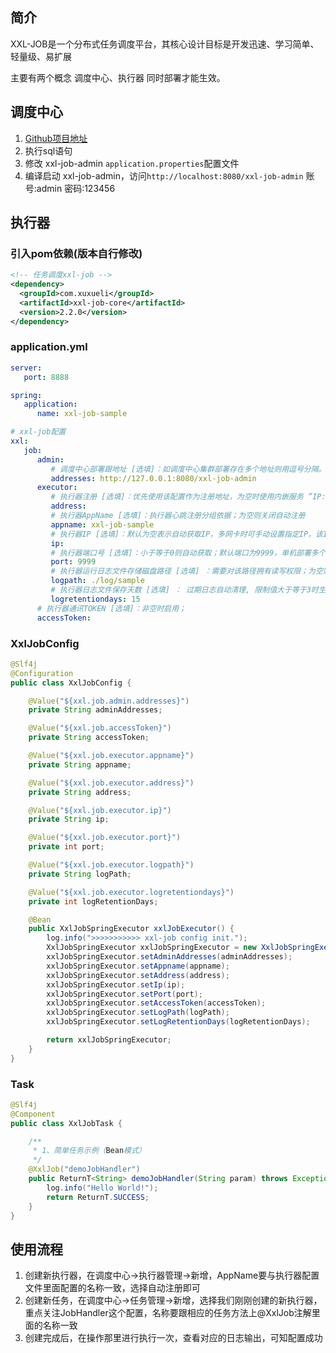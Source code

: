 ## 简介

XXL-JOB是一个分布式任务调度平台，其核心设计目标是开发迅速、学习简单、轻量级、易扩展

主要有两个概念 调度中心、执行器 同时部署才能生效。

## 调度中心

1. [Github项目地址](https://github.com/xuxueli/xxl-job)
2. 执行sql语句
3. 修改 xxl-job-admin `application.properties`配置文件
4. 编译启动 xxl-job-admin，访问`http://localhost:8080/xxl-job-admin` 账号:admin 密码:123456

## 执行器

### 引入pom依赖(版本自行修改)
```xml
<!-- 任务调度xxl-job -->
<dependency>
  <groupId>com.xuxueli</groupId>
  <artifactId>xxl-job-core</artifactId>
  <version>2.2.0</version>
</dependency>
```
### application.yml
```yaml
server:
   port: 8888

spring:
   application:
      name: xxl-job-sample

# xxl-job配置
xxl:
   job:
      admin:
         # 调度中心部署跟地址 [选填]：如调度中心集群部署存在多个地址则用逗号分隔。执行器将会使用该地址进行"执行器心跳注册"和"任务结果回调"；为空则关闭自动注册；
         addresses: http://127.0.0.1:8080/xxl-job-admin
      executor:
         # 执行器注册 [选填]：优先使用该配置作为注册地址，为空时使用内嵌服务 ”IP:PORT“ 作为注册地址。从而更灵活的支持容器类型执行器动态IP和动态映射端口问题。
         address:
         # 执行器AppName [选填]：执行器心跳注册分组依据；为空则关闭自动注册
         appname: xxl-job-sample
         # 执行器IP [选填]：默认为空表示自动获取IP，多网卡时可手动设置指定IP，该IP不会绑定Host仅作为通讯实用；地址信息用于 "执行器注册" 和 "调度中心请求并触发任务"；
         ip:
         # 执行器端口号 [选填]：小于等于0则自动获取；默认端口为9999，单机部署多个执行器时，注意要配置不同执行器端口；
         port: 9999
         # 执行器运行日志文件存储磁盘路径 [选填] ：需要对该路径拥有读写权限；为空则使用默认路径；
         logpath: ./log/sample
         # 执行器日志文件保存天数 [选填] ： 过期日志自动清理, 限制值大于等于3时生效; 否则, 如-1, 关闭自动清理功能；
         logretentiondays: 15
      # 执行器通讯TOKEN [选填]：非空时启用；
      accessToken:
```
   
### XxlJobConfig
```java
@Slf4j
@Configuration
public class XxlJobConfig {

    @Value("${xxl.job.admin.addresses}")
    private String adminAddresses;

    @Value("${xxl.job.accessToken}")
    private String accessToken;

    @Value("${xxl.job.executor.appname}")
    private String appname;

    @Value("${xxl.job.executor.address}")
    private String address;

    @Value("${xxl.job.executor.ip}")
    private String ip;

    @Value("${xxl.job.executor.port}")
    private int port;

    @Value("${xxl.job.executor.logpath}")
    private String logPath;

    @Value("${xxl.job.executor.logretentiondays}")
    private int logRetentionDays;

    @Bean
    public XxlJobSpringExecutor xxlJobExecutor() {
        log.info(">>>>>>>>>>> xxl-job config init.");
        XxlJobSpringExecutor xxlJobSpringExecutor = new XxlJobSpringExecutor();
        xxlJobSpringExecutor.setAdminAddresses(adminAddresses);
        xxlJobSpringExecutor.setAppname(appname);
        xxlJobSpringExecutor.setAddress(address);
        xxlJobSpringExecutor.setIp(ip);
        xxlJobSpringExecutor.setPort(port);
        xxlJobSpringExecutor.setAccessToken(accessToken);
        xxlJobSpringExecutor.setLogPath(logPath);
        xxlJobSpringExecutor.setLogRetentionDays(logRetentionDays);

        return xxlJobSpringExecutor;
    }
}
```
### Task

```java
@Slf4j
@Component
public class XxlJobTask {

    /**
     * 1、简单任务示例（Bean模式）
     */
    @XxlJob("demoJobHandler")
    public ReturnT<String> demoJobHandler(String param) throws Exception {
        log.info("Hello World!");
        return ReturnT.SUCCESS;
    }
}
```

## 使用流程

1. 创建新执行器，在调度中心->执行器管理->新增，AppName要与执行器配置文件里面配置的名称一致，选择自动注册即可
2. 创建新任务，在调度中心->任务管理->新增，选择我们刚刚创建的新执行器，重点关注JobHandler这个配置，名称要跟相应的任务方法上@XxlJob注解里面的名称一致
3. 创建完成后，在操作那里进行执行一次，查看对应的日志输出，可知配置成功